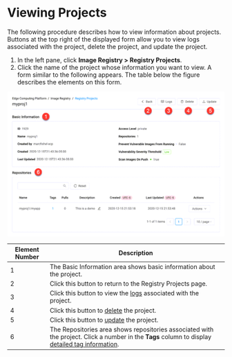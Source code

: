 # Viewing Projects

The following procedure describes how to view information about projects. Buttons at the top right of the displayed form allow you to view logs associated with the project, delete the project, and update the project.

1. In the left pane, click **Image Registry > Registry Projects**.
2. Click the name of the project whose information you want to view. A form similar to the following appears. The table below the figure describes the elements on this form.

<p align=center><img src="/docs/resources/images/registry/edit-project.png" width="700"></p>

| **Element Number**       | **Description**                               |
| -------------------------|-----------------------------------------------| 
1                                                                                                       | The Basic Information area shows basic information about the project.                                             |
| 2                        | Click this button to return to the Registry Projects page.                                                             |
| 3                        | Click this button to view the [logs](</docs/portal/image-registry/viewing-logs.md>) associated with the project.                                                          |
| 4                        | Click this button to [delete](</docs/portal/image-registry/deleting-projects.md>) the project.      |
| 5                        | Click this button to [update](</docs/portal/image-registry/updating-projects.md>) the project.      |
| 6                        | The Repositories area shows repositories associated with the project. Click a number in the **Tags** column to display [detailed tag information](</docs/portal/image-registry/managing-tags-under-a-repository.md>).                                               |